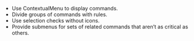 - Use ContextualMenu to display commands.
- Divide groups of commands with rules.
- Use selection checks without icons.
- Provide submenus for sets of related commands that aren’t as critical as others.
